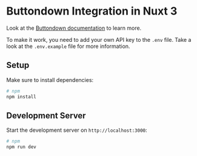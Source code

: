 # Buttondown Integration in Nuxt 3

Look at the [Buttondown documentation](https://docs.buttondown.com/introduction) to learn more.

To make it work, you need to add your own API key to the `.env` file. Take a look at the `.env.example` file for more information.

## Setup

Make sure to install dependencies:

```bash
# npm
npm install
```

## Development Server

Start the development server on `http://localhost:3000`:

```bash
# npm
npm run dev
```
